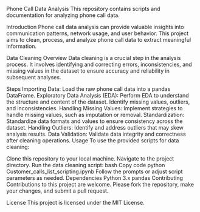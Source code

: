 Phone Call Data Analysis
This repository contains scripts and documentation for analyzing phone call data.

Introduction
Phone call data analysis can provide valuable insights into communication patterns, network usage, and user behavior. This project aims to clean, process, and analyze phone call data to extract meaningful information.

Data Cleaning
Overview
Data cleaning is a crucial step in the analysis process. It involves identifying and correcting errors, inconsistencies, and missing values in the dataset to ensure accuracy and reliability in subsequent analyses.

Steps
Importing Data: Load the raw phone call data into a pandas DataFrame.
Exploratory Data Analysis (EDA): Perform EDA to understand the structure and content of the dataset. Identify missing values, outliers, and inconsistencies.
Handling Missing Values: Implement strategies to handle missing values, such as imputation or removal.
Standardization: Standardize data formats and values to ensure consistency across the dataset.
Handling Outliers: Identify and address outliers that may skew analysis results.
Data Validation: Validate data integrity and correctness after cleaning operations.
Usage
To use the provided scripts for data cleaning:

Clone this repository to your local machine.
Navigate to the project directory.
Run the data cleaning script:
bash
Copy code
python Customer_calls_list_scripting.ipynb
Follow the prompts or adjust script parameters as needed.
Dependencies
Python 3.x
pandas
Contributing
Contributions to this project are welcome. Please fork the repository, make your changes, and submit a pull request.

License
This project is licensed under the MIT License.
